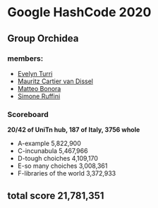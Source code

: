 # Google HashCode 2020
## Group Orchidea 
### members:
- [Evelyn Turri](https://github.com/EvelynTurri)
- [Mauritz Cartier van Dissel](https://github.com/MauritzNiklas)
- [Matteo Bonora](https://github.com/Bonnee)
- [Simone Ruffini](https://github.com/simoneruffini)
### Scoreboard 
**20/42 of UniTn hub, 187 of Italy, 3756 whole**

- A-example 5,822,900
- C-incunabula 5,467,966
- D-tough choiches 4,109,170
- E-so many choiches 3,008,361
- F-libraries of the world 3,372,933
##   total score 21,781,351
